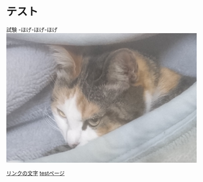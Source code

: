 # テスト

試験
-ほげ-ほげ-ほげ
![説明文](./kirari2.jpg "ポップアップ文字")

 [リンクの文字](https://www.google.co.jp/) 
[testページ](./test.html) 

